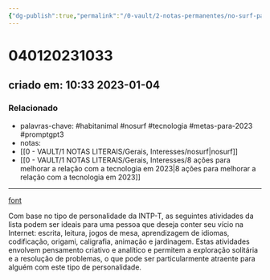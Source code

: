 ```yaml
---
{"dg-publish":true,"permalink":"/0-vault/2-notas-permanentes/no-surf-para-personalidade-da-intp-t/","tags":["permanente","habitanimal","nosurf","tecnologia","metas-para-2023","promptgpt3"],"dgHomeLink":true,"dgShowLocalGraph":true,"dgShowFileTree":true,"dgEnableSearch":true,"noteIcon":""}
---
```


# 040120231033
## criado em: 10:33 2023-01-04

### Relacionado
- palavras-chave: #habitanimal #nosurf #tecnologia #metas-para-2023 #promptgpt3 
- notas: 
- [[0 - VAULT/1 NOTAS LITERAIS/Gerais, Interesses/nosurf\|nosurf]]
- [[0 - VAULT/1 NOTAS LITERAIS/Gerais, Interesses/8 ações para melhorar a relação com a tecnologia em 2023\|8 ações para melhorar a relação com a tecnologia em 2023]]
---
[font](https://nosurf.net/activity-list/)

Com base no tipo de personalidade da INTP-T, as seguintes atividades da lista podem ser ideais para uma pessoa que deseja conter seu vício na Internet: escrita, leitura, jogos de mesa, aprendizagem de idiomas, codificação, origami, caligrafia, animação e jardinagem. Estas atividades envolvem pensamento criativo e analítico e permitem a exploração solitária e a resolução de problemas, o que pode ser particularmente atraente para alguém com este tipo de personalidade.